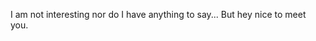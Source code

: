 I am not interesting nor do I have anything to say...
But hey nice to meet you.

<!---
JunctionParadox/JunctionParadox is a ✨ special ✨ repository because its `README.md` (this file) appears on your GitHub profile.
You can click the Preview link to take a look at your changes.
--->
